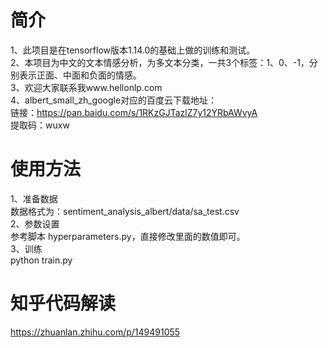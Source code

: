 # 简介
1、此项目是在tensorflow版本1.14.0的基础上做的训练和测试。  
2、本项目为中文的文本情感分析，为多文本分类，一共3个标签：1、0、-1，分别表示正面、中面和负面的情感。  
3、欢迎大家联系我www.hellonlp.com  
4、albert_small_zh_google对应的百度云下载地址：  
   链接：https://pan.baidu.com/s/1RKzGJTazlZ7y12YRbAWvyA  
   提取码：wuxw  
 
 # 使用方法
 1、准备数据  
 数据格式为：sentiment_analysis_albert/data/sa_test.csv  
 2、参数设置  
 参考脚本 hyperparameters.py，直接修改里面的数值即可。  
 3、训练  
 python train.py  
 
 # 知乎代码解读  
 https://zhuanlan.zhihu.com/p/149491055

   




